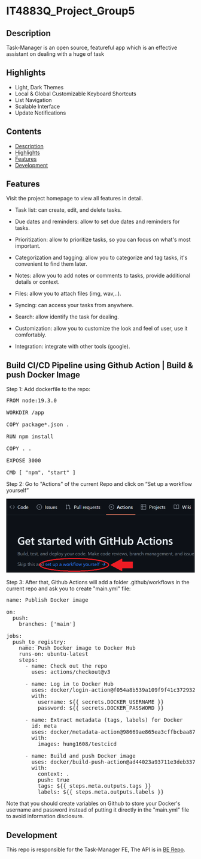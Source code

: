 # IT4883Q_Project_Group5
## Description

Task-Manager is an open source, featureful app which is an effective assistant on dealing with a huge of task

## Highlights

- Light, Dark  Themes
- Local & Global Customizable Keyboard Shortcuts
- List Navigation
- Scalable Interface
- Update Notifications

## Contents

- [Description](#description)
- [Highlights](#highlights)
- [Features](#features)
- [Development](#development)



## Features

Visit the project homepage to view all features in detail.


- Task list: can create, edit, and delete tasks.

- Due dates and reminders: allow to set due dates and reminders for tasks.

- Prioritization: allow to prioritize tasks, so you can focus on what's most important.

- Categorization and tagging: allow you to categorize and tag tasks, it's convenient to find them later.

- Notes: allow you to add notes or comments to tasks, provide additional details or context.

- Files: allow you to attach files (img, wav,..).

- Syncing: can access your tasks from anywhere.

- Search: allow identify the task for dealing.

- Customization: allow you to customize the look and feel of user, use it comfortably.

- Integration: integrate with other tools (google).

## Build CI/CD Pipeline using Github Action | Build & push Docker Image

Step 1: Add dockerfile to the repo:

<pre>FROM node:19.3.0

WORKDIR /app

COPY package*.json .

RUN npm install

COPY . .

EXPOSE 3000

CMD [ "npm", "start" ]</pre>

Step 2: Go to "Actions" of the current Repo and click on “Set up a workflow yourself”

<img src="ReadmeAsset/pic1.png">

Step 3: After that, Github Actions will add a folder .github/workflows in the current repo and ask you to create "main.yml" file:
<pre>name: Publish Docker image

on:
  push:
    branches: ['main']

jobs:
  push_to_registry:
    name: Push Docker image to Docker Hub
    runs-on: ubuntu-latest
    steps:
      - name: Check out the repo
        uses: actions/checkout@v3
      
      - name: Log in to Docker Hub
        uses: docker/login-action@f054a8b539a109f9f41c372932f1ae047eff08c9
        with:
          username: ${{ secrets.DOCKER_USERNAME }}
          password: ${{ secrets.DOCKER_PASSWORD }}
      
      - name: Extract metadata (tags, labels) for Docker
        id: meta
        uses: docker/metadata-action@98669ae865ea3cffbcbaa878cf57c20bbf1c6c38
        with:
          images: hung1608/testcicd
      
      - name: Build and push Docker image
        uses: docker/build-push-action@ad44023a93711e3deb337508980b4b5e9bcdc5dc
        with:
          context: .
          push: true
          tags: ${{ steps.meta.outputs.tags }}
          labels: ${{ steps.meta.outputs.labels }}</pre>

Note that you should create variables on Github to store your Docker's username and password instead of putting it directly in the "main.yml" file to avoid information disclosure.

## Development

This repo is responsible for the Task-Manager FE, The API is in [BE Repo](https://github.com/LongNguyenVu24/IT4883Q_Project_Group5-BE.git).




